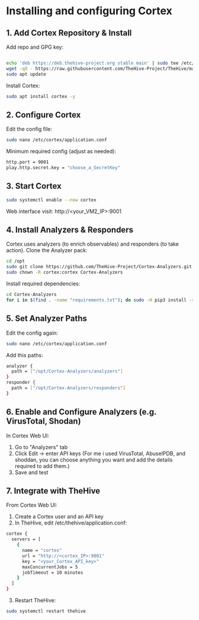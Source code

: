 # Installing and configuring Cortex
## 1. Add Cortex Repository & Install
Add repo and GPG key:
```bash

echo 'deb https://deb.thehive-project.org stable main' | sudo tee /etc/apt/sources.list.d/thehive-project.list
wget -qO - https://raw.githubusercontent.com/TheHive-Project/TheHive/master/PGP-PUBLIC-KEY | sudo apt-key add -
sudo apt update
```
Install Cortex:
```bash
sudo apt install cortex -y
```
## 2. Configure Cortex
Edit the config file:
```bash
sudo nano /etc/cortex/application.conf
```
Minimum required config (adjust as needed):
```bash
http.port = 9001
play.http.secret.key = "choose_a_SecretKey"
```
## 3. Start Cortex
```bash
sudo systemctl enable --now cortex
```
Web interface visit:
http://<your_VM2_IP>:9001
## 4. Install Analyzers & Responders
Cortex uses analyzers (to enrich observables) and responders (to take action).
Clone the Analyzer pack:
```bash
cd /opt
sudo git clone https://github.com/TheHive-Project/Cortex-Analyzers.git
sudo chown -R cortex:cortex Cortex-Analyzers
```
Install required dependencies:
```bash
cd Cortex-Analyzers
for i in $(find . -name "requirements.txt"); do sudo -H pip3 install -r $i || true; done
```
## 5. Set Analyzer Paths
Edit the config again:
```bash
sudo nano /etc/cortex/application.conf
```
Add this paths:
```bash
analyzer {
  path = ["/opt/Cortex-Analyzers/analyzers"]
}
responder {
  path = ["/opt/Cortex-Analyzers/responders"]
}
```
## 6. Enable and Configure Analyzers (e.g. VirusTotal, Shodan)
In Cortex Web UI:
1.	Go to "Analyzers" tab
2.	Click Edit → enter API keys (For me i used VirusTotal, AbuseIPDB, and shoddan, you can choose anything you want and add the details required to add them.)
3.	Save and test
## 7. Integrate with TheHive
From Cortex Web UI:
1.	Create a Cortex user and an API key
2.	In TheHive, edit /etc/thehive/application.conf:
```bash
cortex {
  servers = [
    {
      name = "cortex"
      url = "http://<cortex_IP>:9001"
      key = "<your_Cortex_API_key>"
      maxConcurrentJobs = 5
      jobTimeout = 10 minutes
    }
  ]
}
```
3.	Restart TheHive:
```bash
sudo systemctl restart thehive
```
